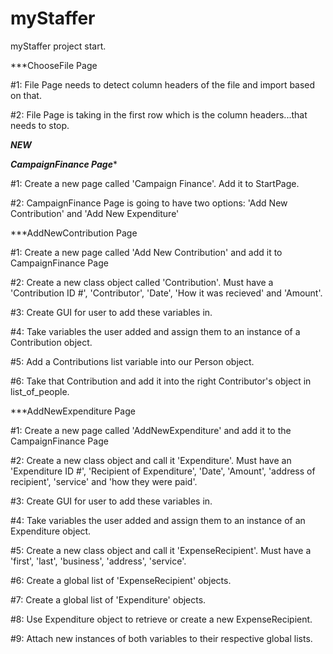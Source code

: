 # myStaffer
myStaffer project start. 

***ChooseFile Page

#1: File Page needs to detect column headers of the file and import based on that. 

#2: File Page is taking in the first row which is the column headers...that needs to stop. 

***NEW***

***CampaignFinance Page****

#1: Create a new page called 'Campaign Finance'. Add it to StartPage.

#2: CampaignFinance Page is going to have two options: 'Add New Contribution' and 'Add New Expenditure'


***AddNewContribution Page

#1: Create a new page called 'Add New Contribution' and add it to CampaignFinance Page

#2: Create a new class object called 'Contribution'. Must have a 'Contribution ID #', 'Contributor', 'Date', 'How it was recieved' and 'Amount'.

#3: Create GUI for user to add these variables in. 

#4: Take variables the user added and assign them to an instance of a Contribution object. 

#5: Add a Contributions list variable into our Person object. 

#6: Take that Contribution and add it into the right Contributor's object in list_of_people. 


***AddNewExpenditure Page

#1: Create a new page called 'AddNewExpenditure' and add it to the CampaignFinance Page

#2: Create a new class object and call it 'Expenditure'. Must have an 'Expenditure ID #', 'Recipient of Expenditure', 'Date', 'Amount', 'address of recipient', 'service' and 'how they were paid'.

#3: Create GUI for user to add these variables in. 

#4: Take variables the user added and assign them to an instance of an Expenditure object. 

#5: Create a new class object and call it 'ExpenseRecipient'. Must have a 'first', 'last', 'business', 'address', 'service'. 

#6: Create a global list of 'ExpenseRecipient' objects. 

#7: Create a global list of 'Expenditure' objects. 

#8: Use Expenditure object to retrieve or create a new ExpenseRecipient. 

#9: Attach new instances of both variables to their respective global lists. 
